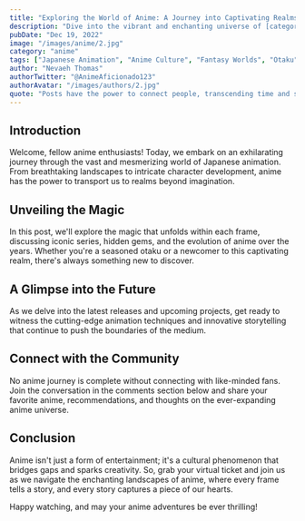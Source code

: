```yaml
---
title: "Exploring the World of Anime: A Journey into Captivating Realms"
description: "Dive into the vibrant and enchanting universe of [category], where imagination knows no bounds and storytelling reaches new heights."
pubDate: "Dec 19, 2022"
image: "/images/anime/2.jpg"
category: "anime"
tags: ["Japanese Animation", "Anime Culture", "Fantasy Worlds", "Otaku"]
author: "Nevaeh Thomas"
authorTwitter: "@AnimeAficionado123"
authorAvatar: "/images/authors/2.jpg"
quote: "Posts have the power to connect people, transcending time and space."
---
```


## Introduction

Welcome, fellow anime enthusiasts! Today, we embark on an exhilarating journey through the vast and mesmerizing world of Japanese animation. From breathtaking landscapes to intricate character development, anime has the power to transport us to realms beyond imagination.

## Unveiling the Magic

In this post, we'll explore the magic that unfolds within each frame, discussing iconic series, hidden gems, and the evolution of anime over the years. Whether you're a seasoned otaku or a newcomer to this captivating realm, there's always something new to discover.

## A Glimpse into the Future

As we delve into the latest releases and upcoming projects, get ready to witness the cutting-edge animation techniques and innovative storytelling that continue to push the boundaries of the medium.

## Connect with the Community

No anime journey is complete without connecting with like-minded fans. Join the conversation in the comments section below and share your favorite anime, recommendations, and thoughts on the ever-expanding anime universe.

## Conclusion

Anime isn't just a form of entertainment; it's a cultural phenomenon that bridges gaps and sparks creativity. So, grab your virtual ticket and join us as we navigate the enchanting landscapes of anime, where every frame tells a story, and every story captures a piece of our hearts.

Happy watching, and may your anime adventures be ever thrilling!
